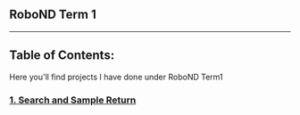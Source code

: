 ## RoboND Term 1
---
## Table of Contents:

Here you'll find projects I have done under RoboND Term1

### [1. Search and Sample Return](https://github.com/vuvuzella/udacity-robond-term1/tree/master/search_sample_return)